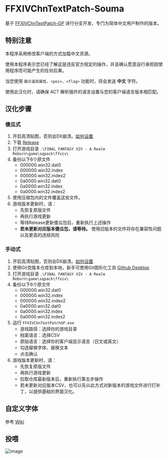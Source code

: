 # FFXIVChnTextPatch-Souma

基于 [FFXIVChnTextPatch-GP](https://github.com/GpointChen/FFXIVChnTextPatch-GP) 进行分支开发，专门为简体中文用户制作的版本。

## 特别注意

本程序采用修改客户端的方式加载中文资源。

使用本程序表示您已经了解这是违反官方规定的操作，并且确认愿意自行承担因使用程序而可能产生的任何后果。

当您使用 `展示道具属性`、`<pos>`、`<flag>` 功能时，将会发送 **中文** 字符。

使用此汉化时，请确保 ACT 解析插件的语言设置与您的客户端语言版本相匹配。

## 汉化步骤

### 傻瓜式

  1. 开启高清贴图，否则会DX崩溃。[如何设置](https://github.com/Souma-Sumire/FFXIVChnTextPatch-Souma/wiki/%E5%BC%80%E5%90%AF%E9%AB%98%E6%B8%85%E8%B4%B4%E5%9B%BE)
  1. 下载 [Release](https://github.com/Souma-Sumire/FFXIVChnTextPatch-Souma/releases/)
  1. 打开游戏目录 `.\FINAL FANTASY XIV - A Realm Reborn\game\sqpack\ffxiv\`
  1. 备份以下6个原文件
      - 000000.win32.dat0
      - 000000.win32.index
      - 000000.win32.index2
      - 0a0000.win32.dat0
      - 0a0000.win32.index
      - 0a0000.win32.index2
  1. 使用压缩包内的文件覆盖这些文件。
  1. 游戏版本更新时，请：
      - 先恢复原版文件
      - 再执行游戏更新
      - 等待Release更新傻瓜包后，重新执行上述操作
      - **若未更新对应版本傻瓜包，请等待。** 使用旧版本的文件将存在兼容性问题以及更高的违规风险

### 手动式

  1. 开启高清贴图，否则会DX崩溃。[如何设置](https://github.com/Souma-Sumire/FFXIVChnTextPatch-Souma/wiki/%E5%BC%80%E5%90%AF%E9%AB%98%E6%B8%85%E8%B4%B4%E5%9B%BE)
  1. 使用Git克隆本仓库到本地，新手可使用Git图形化工具 [Github Desktop](https://desktop.github.com/)
  1. 打开游戏目录 `.\FINAL FANTASY XIV - A Realm Reborn\game\sqpack\ffxiv\`
  1. 备份以下6个原文件
      - 000000.win32.dat0
      - 000000.win32.index
      - 000000.win32.index2
      - 0a0000.win32.dat0
      - 0a0000.win32.index
      - 0a0000.win32.index2
  1. 运行 `FFXIVChnTextPatchGP.exe`
      - 游戏路径：选择你的游戏目录
      - 档案语言：选择CSV
      - 原始语言：选择你的客户端显示语言（日文或英文）
      - 勾选替换字体、替换文本
      - 点击确认
  1. 游戏版本更新时，请：
      - 先恢复原版文件
      - 再执行游戏更新
      - 拉取仓库最新版本后，重新执行第五步操作
      - 若未更新对应版本CSV，也可以先以此方式对新版本的游戏文件进行打补丁，以提供基础的界面汉化。

## 自定义字体

参考 [Wiki](https://github.com/Souma-Sumire/FFXIVChnTextPatch-Souma/wiki/%E8%87%AA%E5%88%B6%E6%B8%B8%E6%88%8F%E5%AD%97%E4%BD%93)

## 投喂

![image](https://github.com/Souma-Sumire/FFXIVChnTextPatch-Souma/assets/33572696/3a03b0fd-27ba-4062-b48a-009bf2ce637b)
